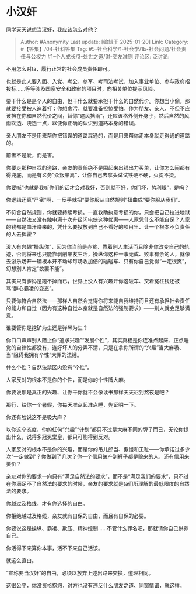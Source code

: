 # 小汉奸
[同学天天说想当汉奸，我应该怎么对他？](https://www.zhihu.com/question/41569822/answer/83019049194)

> Author: #Anonymity
> Last update: [编辑于 2025-01-20]
> Link:
> Category: #【答集】/04-社科答集 
> Tag: #5-社会科学/1-社会学/1b-社会问题/社会责任与公权力 #1-个人成长/3-处世之道/3f-交友准则 
> 评论区:
> 泛讨论:

不用怎么对ta，履行正常的社会成员责任即可。

也就是此人要入团、入党、考公、参军、考司法考试、加入事业单位、参与政府招投标……等等涉及国家安全和政审的项目时，向相关单位提示风险。

要干什么是是个人的自由，但干什么就要承担干什么的自然代价。你想当小偷，那就要接受被人追着打；你想贪污，就要准备担惊受怕。作为朋友、亲人，不但不应该挡在你和自然代价之间，替你“遮风挡雨”，还应该格外侧开身子，然后自然的风雨吹透、浇透一点，以便你正确的认识到道路本身的错误。

亲人朋友不是用来帮你把错误的道路混通的，而是用来帮你走本身就走得通的道路的。

前者不是爱，而是害。

你要走那种自戕的道路，亲友的责任绝不是围起来出钱出力买单，让你怎么闹都有得兜底，而是有义务“众叛亲离”，让你自己去拿头试试铁硬不硬，火烫不烫。

你要喊“也就是我听你们的话才会对我好，否则就不好，你们坏，势利眼”，是吗？

你逻辑还真“严密”啊，一反手就把“要你服从自然规则”扭曲成“要你服从我们”。

不符合自然规则，你就要持续亏损。一直救助执意亏损的你，只会把自己拉进地狱——自然法又没有触电满十次升级闪电侠这种优惠——人家凭什么不能自保？人家的钱都是血汗赚来的，凭什么要投放到自己不看好的项目里、让一个根本不负责任的人去挥霍？

没人有兴趣“操纵你”，因为你当前是赤贫、靠着别人生活而且除非你改变自己的轨迹，否则将来也只能靠剥削亲友生活，操纵你这种一事无成、败事有余的人，就像去游乐场开一辆根本开不动却每场收加倍的碰碰车、只有你自己觉得“一定很爽”，幻想别人肯定“欲罢不能”。

其实只有爹妈是跑不掉而已，世界上没人有兴趣开你这破车、交着冤枉钱还被骂“醉心霸凌的变态”。

只要你符合自然法——那样人自然会觉得你将来能自我维持而且还有承担社会责任的能力和自觉（因为有这种自觉本身就是自然法的强制要求）——别人就会足够满意。

谁要管你是挖矿为生还是弹琴为生？

你口口声声别人阻止你“追求兴趣”“发展个性”，其实真相是你连准点起床、正点睡觉的自律性都没有，连好坏人的分弄不清，只是在拿你所谓的“兴趣”当大麻吸、当“阻碍我拥有个性”大罪的法锤。

什么个性？自然法禁区内没有“个性”。

人家反对的根本不是你的个性，而是你的个性牌大麻。

你要说那是真正的兴趣、让你干你就不会像读书那样天天迟到熬夜是吧？

那行，给你一个暑假，你每天准点起准点睡，先证明一下。

你还有脸说这不是吸大麻？

以你这个态度，你的任何“兴趣”“计划”都只不过是大麻不同的牌子而已，无论你提出什么，说得多冠冕堂皇，都只可能得到反对。

人家反对的根本不是你的兴趣，而是你的吊儿郎当、傲慢和无耻——你承诺过多少次“一定做到”？你做到了几次？你一个信用破产到裤子都是赊来的人，还有信用来要价？

亲友对你的要求一向只有“满足自然法的要求”，而不是“满足我们的要求”，只不过在你满足不了自然法的要求的时候，亲友的要求就是ta们所理解的最低限度的自然法的要求。

你越过及格线，才有你选择的自由。

你拒绝越过及格线，亲友就有自保的自由，而且有自保的必要。

你要说这是操纵、霸凌、欺压、精神控制……不管什么罪名吧，那就请你自己供养自己。

你活得下来算你本事，活不下来自己活该。

就这么直白。

“宣称要当汉奸”的自由，必须以放弃上述出路来交换，道理相同。

这很公平，你没资格抱怨，对方也没有违反什么朋友之道、同窗情谊，就这样。
